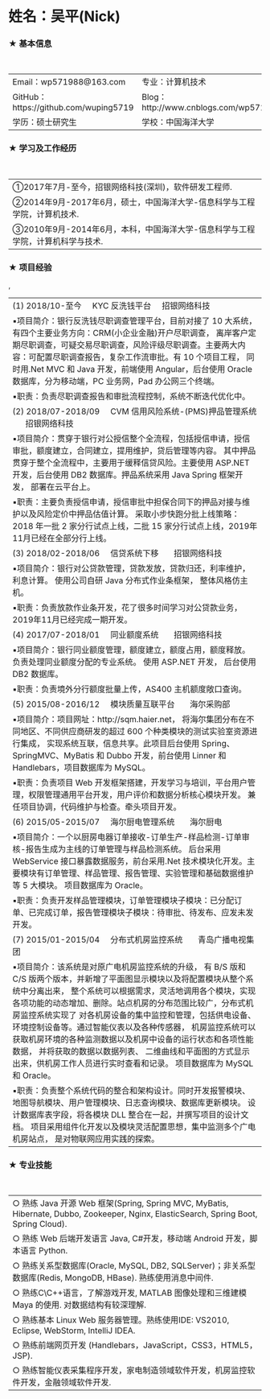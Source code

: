 # 姓名：吴平(Nick) 

<h3>★	基本信息</h3>
<table>
  <tr>
    <td> Email：wp571988@163.com </td>
    <td> 专业：计算机技术 </td>
  </tr>
  <tr>
    <td> GitHub： https://github.com/wuping5719 </td>
    <td> Blog： http://www.cnblogs.com/wp5719 </td>
  </tr>
  <tr>
    <td> 学历：硕士研究生 </td>
    <td> 学校：中国海洋大学 </td>
  </tr>
</table>

<h3>★	学习及工作经历</h3>   
<table>
  <tr>
    <td>①2017年7月-至今，招银网络科技(深圳)，软件研发工程师.</td>
  </tr>
  <tr>
    <td>②2014年9月-2017年6月，硕士，中国海洋大学-信息科学与工程学院，计算机技术.</td>
  </tr>
  <tr>
    <td>③2010年9月-2014年6月，本科，中国海洋大学-信息科学与工程学院，计算机科学与技术.</td>
  </tr>
</table>

<h3>★	项目经验</h3>                                                        
<table>
  <tr>
    <td>(1) 2018/10-至今 &nbsp;&nbsp;&nbsp; KYC 反洗钱平台 &nbsp;&nbsp;&nbsp; 招银网络科技</td>
  </tr
  <tr>,
    <td>▪项目简介：银行反洗钱尽职调查管理平台，目前对接了 10 大系统，有四个主要业务方向：CRM(小企业金融)开户尽职调查，
离岸客户定期尽职调查，可疑交易尽职调查，风险评级尽职调查。主要两大内容：可配置尽职调查报告，复杂工作流审批。有 10 个项目工程，
同时用.Net MVC 和 Java 开发，前端使用 Angular，后台使用 Oracle 数据库，分为移动端，PC 业务网，Pad 办公网三个终端。</td>
  </tr>
  <tr>
    <td>▪职责：负责尽职调查报告和审批流程控制，系统不断迭代优化中。</td>
  </tr>
  <tr>
    <td>(2) 2018/07-2018/09  &nbsp;&nbsp;&nbsp; CVM 信用风险系统-(PMS)押品管理系统 &nbsp; &nbsp; &nbsp; 招银网络科技</td>
  </tr>
  <tr>
    <td>▪项目简介：贯穿于银行对公授信整个全流程，包括授信申请，授信审批，额度建立，合同建立，提用维护，贷后管理等内容。 
其中押品贯穿于整个全流程中，主要用于缓释信贷风险。主要使用 ASP.NET 开发，后台使用 DB2 数据库。押品系统采用 Java Spring 框架开发， 
部署在云平台上。</td>
  </tr>
  <tr>
    <td>▪职责：主要负责授信申请，授信审批中担保合同下的押品对接与维护以及风险定价中押品估值计算。 采取小步快跑分批上线策略：
 2018 年一批 2 家分行试点上线，二批 15 家分行试点上线，2019年11月已经在全部分行上线。</td>
  </tr>
  <tr>
    <td>(3) 2018/02-2018/06  &nbsp;&nbsp;&nbsp; 信贷系统下移 &nbsp; &nbsp; &nbsp; 招银网络科技</td>
  </tr>
  <tr>
    <td>▪项目简介：银行对公贷款管理，贷款发放，贷款归还，利率维护，利息计算。 使用公司自研 Java 分布式作业条框架， 整体风格仿主机。</td>
  </tr>
  <tr>
    <td>▪职责：负责放款作业条开发，花了很多时间学习对公贷款业务，2019年11月已经完成一期开发。</td>
  </tr>
  <tr>
    <td>(4) 2017/07-2018/01  &nbsp;&nbsp;&nbsp; 同业额度系统 &nbsp; &nbsp; &nbsp; 招银网络科技</td>
  </tr>
  <tr>
    <td>▪项目简介：银行同业额度管理，额度建立，额度占用，额度释放。负责处理同业额度分配的专业系统。 
 使用 ASP.NET 开发， 后台使用 DB2 数据库。</td>
  </tr>
  <tr>
    <td>▪职责：负责境外分行额度批量上传，AS400 主机额度敞口查询。</td>
  </tr>
  <tr>
    <td>(5) 2015/08-2016/12  &nbsp;&nbsp;&nbsp; 模块质量互联平台 &nbsp; &nbsp; &nbsp; 海尔采购部</td>
  </tr>
  <tr>
    <td>▪项目简介：项目网址：http://sqm.haier.net， 将海尔集团分布在不同地区、不同供应商研发的超过 600 个种类模块的测试实验室资源进行集成，
实现系统互联，信息共享。此项目后台使用 Spring、SpringMVC、MyBatis 和 Dubbo 开发，前台使用 Linner 和 Handlebars，项目数据库为 MySQL。
    </td>
  </tr>
  <tr>
    <td>▪职责：负责项目 Web 开发框架搭建，开发学习与培训，平台用户管理，权限管理通用平台开发，用户评价和数据分析核心模块开发。
兼任项目协调，代码维护与检查。牵头项目开发。</td>
  </tr>
  <tr>
    <td>(6) 2015/05-2015/07  &nbsp;&nbsp;&nbsp; 海尔厨电管理系统 &nbsp; &nbsp; &nbsp; 海尔厨电</td>
  </tr>
  <tr>
    <td>▪项目简介：一个以厨房电器订单接收-订单生产-样品检测-订单审核-报告生成为主线的订单管理与样品检测系统。
后台采用 WebService 接口暴露数据服务，前台采用.Net 技术模块化开发。主要模块有订单管理、样品管理、报告管理、实验管理和基础数据维护等 5 大模块。
项目数据库为 Oracle。
    </td>
  </tr>
  <tr>
    <td>▪职责：负责开发样品管理模块，订单管理模块子模块：已分配订单、已完成订单，报告管理模块子模块：待审批、待发布、应发未发开发。</td>
  </tr>
  <tr>
    <td>(7) 2015/01-2015/04  &nbsp;&nbsp;&nbsp; 分布式机房监控系统 &nbsp; &nbsp; &nbsp; 青岛广播电视集团</td>
  </tr>
  <tr>
    <td>▪项目简介：该系统是对原广电机房监控系统的升级， 有 B/S 版和 C/S 版两个版本，并新增了平面图显示模块以及将配置模块从整个系统中分离出来，
整个系统可以根据需求，灵活地调用各个模块，实现各项功能的动态增加、删除。站点机房的分布范围比较广，分布式机房监控系统实现了
对各机房设备的集中监控和管理，包括供电设备、环境控制设备等。通过智能仪表以及各种传感器，
机房监控系统可以获取机房环境的各种监测数据以及机房中设备的运行状态和各项性能数据， 并将获取的数据以数据列表、
二维曲线和平面图的方式显示出来，供机房工作人员进行实时查看和记录。 项目数据库为 MySQL 和 Oracle。
    </td>
  </tr>
  <tr>
    <td>▪职责：负责整个系统代码的整合和架构设计。同时开发报警模块、地图导航模块、用户管理模块、日志查询模块、数据库更新模块。
设计数据库表字段，将各模块 DLL 整合在一起，并撰写项目的设计文档。 项目采用组件化开发以及模块灵活配置思想，集中监测多个广电机房站点，
是对物联网应用实践的探索。</td>
  </tr>
</table>

<h3>★ 专业技能</h3>                                                        
<table>
  <tr>
    <td> ○ 熟练 Java 开源 Web 框架(Spring, Spring MVC, MyBatis, Hibernate, Dubbo, Zookeeper, Nginx, ElasticSearch, Spring Boot, Spring Cloud). </td>
  </tr>
  <tr>
    <td> ○ 熟练 Web 后端开发语言 Java, C#开发，移动端 Android 开发，脚本语言 Python.</td>
  </tr>
  <tr>
    <td> ○ 熟练关系型数据库(Oracle, MySQL, DB2, SQLServer)；非关系型数据库(Redis, MongoDB, HBase). 熟练使用消息中间件. </td>
  </tr>
  <tr>
    <td> ○ 熟练C\C++语言，了解游戏开发, MATLAB 图像处理和三维建模 Maya 的使用. 对数据结构有较深理解. </td>
  </tr>
  <tr>
    <td> ○ 熟练基本 Linux Web 服务器管理。熟练使用IDE: VS2010, Eclipse, WebStorm, IntelliJ IDEA. </td>
  </tr>
  <tr>
    <td> ○ 熟练前端网页开发 (Handlebars，JavaScript，CSS3，HTML5，JSP).</td>
  </tr>
  <tr>
    <td> ○ 熟练智能仪表采集程序开发，家电制造领域软件开发，机房监控软件开发，金融领域软件开发.</td>
  </tr>
</table>
